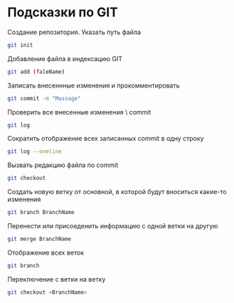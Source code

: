 # Подсказки по GIT

Создание репозитория. Указать путь файла
```sh
git init
```
Добавление файла в индексацию GIT
```sh
git add (faleName)
```
Записать внесеннные изменения и прокомментировать
```sh
git commit -m "Massage"
```
Проверить все внесенные изменения \ commit
```sh
git log 
```
Сократить отображение всех записанных commit в одну строку
```sh
git log --oneline
```
Вызвать редакцию файла по commit
```sh
git checkout
```
Создать новую ветку от основной, в которой будут вноситься какие-то изменения
```sh
git branch BranchName
```
Перенести или присоеденить информацию с одной ветки на другую
```sh
git merge BranchName
```
Отображение всех веток 
```sh
git branch
```
Переключение с ветки на ветку
```sh
git checkout <BranchName>
```